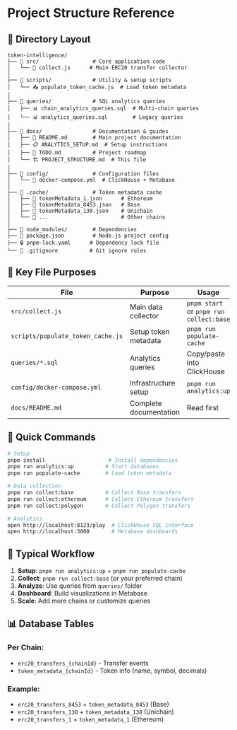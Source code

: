 # Project Structure Reference

## 📁 Directory Layout

```
token-intelligence/
├── 📁 src/                 # Core application code
│   └── 🔄 collect.js      # Main ERC20 transfer collector
│
├── 📁 scripts/             # Utility & setup scripts
│   └── 📥 populate_token_cache.js  # Load token metadata
│
├── 📁 queries/             # SQL analytics queries
│   ├── 📊 chain_analytics_queries.sql  # Multi-chain queries
│   └── 📊 analytics_queries.sql        # Legacy queries
│
├── 📁 docs/                # Documentation & guides
│   ├── 📖 README.md        # Main project documentation
│   ├── 📋 ANALYTICS_SETUP.md  # Setup instructions
│   ├── 📝 TODO.md          # Project roadmap
│   └── 🏗️ PROJECT_STRUCTURE.md  # This file
│
├── 📁 config/              # Configuration files
│   └── 🐳 docker-compose.yml  # ClickHouse + Metabase
│
├── 📁 .cache/              # Token metadata cache
│   ├── 💾 tokenMetadata_1.json      # Ethereum
│   ├── 💾 tokenMetadata_8453.json   # Base
│   ├── 💾 tokenMetadata_130.json    # Unichain
│   └── 💾 ...                       # Other chains
│
├── 📁 node_modules/        # Dependencies
├── 📄 package.json         # Node.js project config
├── 🔒 pnpm-lock.yaml      # Dependency lock file
└── 🚫 .gitignore          # Git ignore rules
```

## 🎯 Key File Purposes

| File                              | Purpose                | Usage                                   |
| --------------------------------- | ---------------------- | --------------------------------------- |
| `src/collect.js`                  | Main data collector    | `pnpm start` or `pnpm run collect:base` |
| `scripts/populate_token_cache.js` | Setup token metadata   | `pnpm run populate-cache`               |
| `queries/*.sql`                   | Analytics queries      | Copy/paste into ClickHouse              |
| `config/docker-compose.yml`       | Infrastructure setup   | `pnpm run analytics:up`                 |
| `docs/README.md`                  | Complete documentation | Read first                              |

## 🚀 Quick Commands

```bash
# Setup
pnpm install                    # Install dependencies
pnpm run analytics:up          # Start databases
pnpm run populate-cache        # Load token metadata

# Data collection
pnpm run collect:base          # Collect Base transfers
pnpm run collect:ethereum      # Collect Ethereum transfers
pnpm run collect:polygon       # Collect Polygon transfers

# Analytics
open http://localhost:8123/play  # ClickHouse SQL interface
open http://localhost:3000       # Metabase dashboards
```

## 🔄 Typical Workflow

1. **Setup**: `pnpm run analytics:up` + `pnpm run populate-cache`
2. **Collect**: `pnpm run collect:base` (or your preferred chain)
3. **Analyze**: Use queries from `queries/` folder
4. **Dashboard**: Build visualizations in Metabase
5. **Scale**: Add more chains or customize queries

## 📊 Database Tables

### Per Chain:

- `erc20_transfers_{chainId}` - Transfer events
- `token_metadata_{chainId}` - Token info (name, symbol, decimals)

### Example:

- `erc20_transfers_8453` + `token_metadata_8453` (Base)
- `erc20_transfers_130` + `token_metadata_130` (Unichain)
- `erc20_transfers_1` + `token_metadata_1` (Ethereum)
